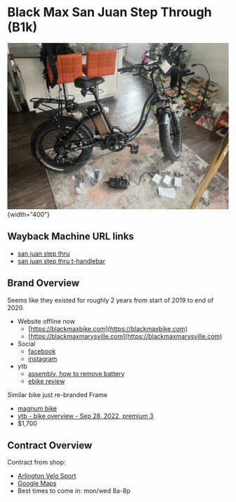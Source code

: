 #  Black Max San Juan Step Through (B1k) 

![alt text](images/black-max.jpeg){width="400"}

## Wayback Machine URL links

- [san juan step thru](https://web.archive.org/web/20201124094111/https://blackmaxbike.com/products/san-juan-step-thru)
- [san juan step thru t-handlebar](https://web.archive.org/web/20200929005225/https://blackmaxbike.com/collections/all-bikes/products/san-juan-step-thru-t-handlebar)

## Brand Overview

Seems like they existed for roughly 2 years from start of 2019 to end of 2020.

- Website offline now
    - [https://blackmaxbike.com](https://blackmaxbike.com)
    - [https://blackmaxmarysville.com](https://blackmaxmarysville.com)
- Social
    - [facebook](https://www.facebook.com/profile.php?id=100066483199523)
    - [instagram](https://www.instagram.com/blackmaxbikes/)
- ytb
    - [assembly, how to remove battery](https://www.youtube.com/watch?v=xGES5GdyVco)
    - [ebike review](https://www.youtube.com/watch?v=znNVWR-reCg)

Similar bike just re-branded Frame

- [magnum bike](https://magnumbikes.com/products/premium-3-torque-low-step)
- [ytb - bike overview - Sep 28, 2022, premium 3](https://www.youtube.com/watch?v=lgq8EBfeOnA)
- $1,700

## Contract Overview

Contract from shop:

- [Arlington Velo Sport](https://www.arlingtonvelosport.com/) 
- [Google Maps](https://maps.app.goo.gl/bxTg5VygTNqCm83k6)
- Best times to come in: mon/wed 8a-8p

